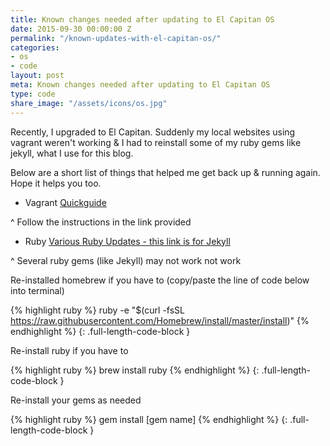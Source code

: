 ```yaml
---
title: Known changes needed after updating to El Capitan OS
date: 2015-09-30 00:00:00 Z
permalink: "/known-updates-with-el-capitan-os/"
categories:
- os
- code
layout: post
meta: Known changes needed after updating to El Capitan OS
type: code
share_image: "/assets/icons/os.jpg"
---
```


Recently, I upgraded to El Capitan. Suddenly my local websites using vagrant weren't working & I had to reinstall some of my ruby gems like jekyll, what I use for this blog.

Below are a short list of things that helped me get back up & running again. Hope it helps you too.

- Vagrant
[Quickguide](https://davidturner.name/setting-up-vagrant-in-os-x-10-11-el-capitan/)

^ Follow the instructions in the link provided


- Ruby
[Various Ruby Updates - this link is for Jekyll](https://github.com/jekyll/jekyll/issues/3984)

^ Several ruby gems (like Jekyll) may not work not work

Re-installed homebrew if you have to (copy/paste the line of code below into terminal)

{% highlight ruby %}
ruby -e "$(curl -fsSL https://raw.githubusercontent.com/Homebrew/install/master/install)"
{% endhighlight %}
{: .full-length-code-block }

Re-install ruby if you have to

{% highlight ruby %}
brew install ruby
{% endhighlight %}
{: .full-length-code-block }

Re-install your gems as needed

{% highlight ruby %}
gem install [gem name]
{% endhighlight %}
{: .full-length-code-block }

